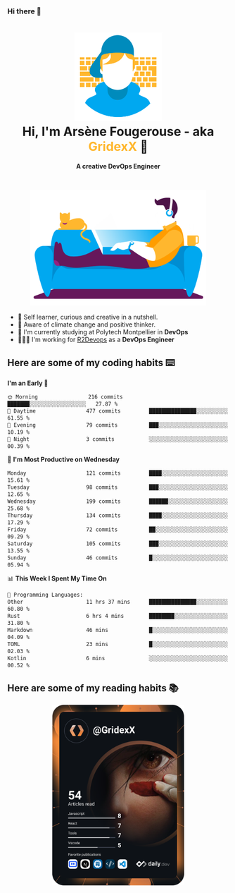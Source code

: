 ### Hi there 👋

<!--
**GridexX/gridexx** is a ✨ _special_ ✨ repository because its `README.md` (this file) appears on your GitHub profile.

Here are some ideas to get you started:

- 🔭 I’m currently working on ...
- 🌱 I’m currently learning ...
- 👯 I’m looking to collaborate on ...
- 🤔 I’m looking for help with ...
- 💬 Ask me about ...
- 📫 How to reach me: ...
- 😄 Pronouns: ...
- ⚡ Fun fact: ...
-->


<!-- Header -->
<h1 align="center">
  <img src="./images/user_profile.png" width="200">
  <br>
  Hi, I'm Arsène Fougerouse - aka <span style="color:#ffb72e">GridexX</span> 👋
</h1>


<p align="center">
  <b>A creative DevOps Engineer </b>
</p>
<br/>
<p align="center">
  <img src="./images/man_couch.png" width="400">
</p>

- 🎨 Self learner, curious and creative in a nutshell. 
- 🌱 Aware of climate change and positive thinker.
- 📕 I'm currently studying at Polytech Montpellier in **DevOps**
- 👨🏻‍💻 I'm working for [R2Devops](https://r2devops.io) as a **DevOps Engineer**


## Here are some of my coding habits ⌨️

<!-- Add a section about tech and Ops stack
  Like this one : https://github.com/Xanthus58#-tech-stack
-->
<!--START_SECTION:waka-->
**I'm an Early 🐤** 

```text
🌞 Morning                216 commits         ███████░░░░░░░░░░░░░░░░░░   27.87 % 
🌆 Daytime                477 commits         ███████████████░░░░░░░░░░   61.55 % 
🌃 Evening                79 commits          ███░░░░░░░░░░░░░░░░░░░░░░   10.19 % 
🌙 Night                  3 commits           ░░░░░░░░░░░░░░░░░░░░░░░░░   00.39 % 
```
📅 **I'm Most Productive on Wednesday** 

```text
Monday                   121 commits         ████░░░░░░░░░░░░░░░░░░░░░   15.61 % 
Tuesday                  98 commits          ███░░░░░░░░░░░░░░░░░░░░░░   12.65 % 
Wednesday                199 commits         ██████░░░░░░░░░░░░░░░░░░░   25.68 % 
Thursday                 134 commits         ████░░░░░░░░░░░░░░░░░░░░░   17.29 % 
Friday                   72 commits          ██░░░░░░░░░░░░░░░░░░░░░░░   09.29 % 
Saturday                 105 commits         ███░░░░░░░░░░░░░░░░░░░░░░   13.55 % 
Sunday                   46 commits          █░░░░░░░░░░░░░░░░░░░░░░░░   05.94 % 
```


📊 **This Week I Spent My Time On** 

```text
💬 Programming Languages: 
Other                    11 hrs 37 mins      ███████████████░░░░░░░░░░   60.80 % 
Rust                     6 hrs 4 mins        ████████░░░░░░░░░░░░░░░░░   31.80 % 
Markdown                 46 mins             █░░░░░░░░░░░░░░░░░░░░░░░░   04.09 % 
TOML                     23 mins             █░░░░░░░░░░░░░░░░░░░░░░░░   02.03 % 
Kotlin                   6 mins              ░░░░░░░░░░░░░░░░░░░░░░░░░   00.52 % 
```


<!--END_SECTION:waka-->

## Here are some of my reading habits 📚
<div  align="center">
  <img src="./images/devcard.svg" width="300">
</div>
